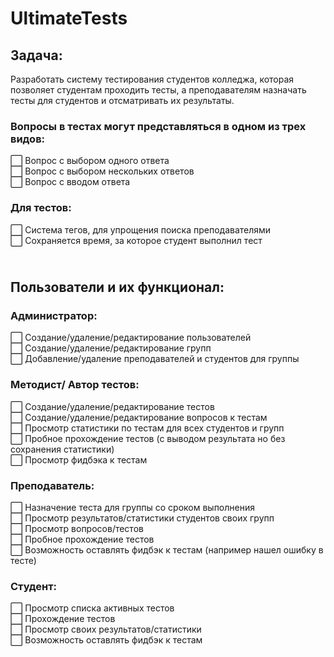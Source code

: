 # UltimateTests
## Задача: 
Разработать систему тестирования студентов колледжа, которая позволяет студентам проходить тесты, а преподавателям назначать тесты для студентов и отсматривать их результаты.
<br>
### Вопросы в тестах могут представляться в одном из трех видов: 
:white_large_square: Вопрос с выбором одного ответа 
<br> :white_large_square: Вопрос с выбором нескольких ответов 
<br> :white_large_square: Вопрос с вводом ответа 

### Для тестов:
:white_large_square: Система тегов, для упрощения поиска преподавателями 
<br> :white_large_square: Сохраняется время, за которое студент выполнил тест


## <br> Пользователи и их функционал:
### Администратор:
:white_large_square: Создание/удаление/редактирование пользователей
<br> :white_large_square: Создание/удаление/редактирование групп
<br> :white_large_square: Добавление/удаление преподавателей и студентов для группы

### Методист/ Автор тестов:
:white_large_square: Создание/удаление/редактирование тестов
<br> :white_large_square: Создание/удаление/редактирование вопросов к тестам
<br> :white_large_square: Просмотр статистики по тестам для всех студентов и групп
<br> :white_large_square: Пробное прохождение тестов (с выводом результата но без сохранения статистики)
<br> :white_large_square: Просмотр фидбэка к тестам

### Преподаватель:
:white_large_square: Назначение теста для группы со сроком выполнения
<br> :white_large_square: Просмотр результатов/статистики студентов своих групп
<br> :white_large_square: Просмотр вопросов/тестов
<br> :white_large_square: Пробное прохождение тестов
<br> :white_large_square: Возможность оставлять фидбэк к тестам (например нашел ошибку в тесте)

### Студент:
:white_large_square: Просмотр списка активных тестов
<br> :white_large_square: Прохождение тестов
<br> :white_large_square: Просмотр своих результатов/статистики
<br> :white_large_square: Возможность оставлять фидбэк к тестам
